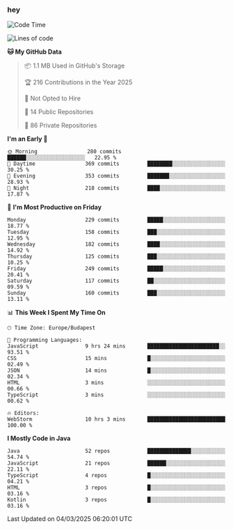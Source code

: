 ### hey

<!--START_SECTION:waka-->
![Code Time](http://img.shields.io/badge/Code%20Time-1%2C118%20hrs%2037%20mins-blue)

![Lines of code](https://img.shields.io/badge/From%20Hello%20World%20I%27ve%20Written-2.4%20million%20lines%20of%20code-blue)

**🐱 My GitHub Data** 

> 📦 1.1 MB Used in GitHub's Storage 
 > 
> 🏆 216 Contributions in the Year 2025
 > 
> 🚫 Not Opted to Hire
 > 
> 📜 14 Public Repositories 
 > 
> 🔑 86 Private Repositories 
 > 
**I'm an Early 🐤** 

```text
🌞 Morning                280 commits         ██████░░░░░░░░░░░░░░░░░░░   22.95 % 
🌆 Daytime                369 commits         ████████░░░░░░░░░░░░░░░░░   30.25 % 
🌃 Evening                353 commits         ███████░░░░░░░░░░░░░░░░░░   28.93 % 
🌙 Night                  218 commits         ████░░░░░░░░░░░░░░░░░░░░░   17.87 % 
```
📅 **I'm Most Productive on Friday** 

```text
Monday                   229 commits         █████░░░░░░░░░░░░░░░░░░░░   18.77 % 
Tuesday                  158 commits         ███░░░░░░░░░░░░░░░░░░░░░░   12.95 % 
Wednesday                182 commits         ████░░░░░░░░░░░░░░░░░░░░░   14.92 % 
Thursday                 125 commits         ███░░░░░░░░░░░░░░░░░░░░░░   10.25 % 
Friday                   249 commits         █████░░░░░░░░░░░░░░░░░░░░   20.41 % 
Saturday                 117 commits         ██░░░░░░░░░░░░░░░░░░░░░░░   09.59 % 
Sunday                   160 commits         ███░░░░░░░░░░░░░░░░░░░░░░   13.11 % 
```


📊 **This Week I Spent My Time On** 

```text
🕑︎ Time Zone: Europe/Budapest

💬 Programming Languages: 
JavaScript               9 hrs 24 mins       ███████████████████████░░   93.51 % 
CSS                      15 mins             █░░░░░░░░░░░░░░░░░░░░░░░░   02.49 % 
JSON                     14 mins             █░░░░░░░░░░░░░░░░░░░░░░░░   02.34 % 
HTML                     3 mins              ░░░░░░░░░░░░░░░░░░░░░░░░░   00.66 % 
TypeScript               3 mins              ░░░░░░░░░░░░░░░░░░░░░░░░░   00.62 % 

🔥 Editors: 
WebStorm                 10 hrs 3 mins       █████████████████████████   100.00 % 
```

**I Mostly Code in Java** 

```text
Java                     52 repos            ██████████████░░░░░░░░░░░   54.74 % 
JavaScript               21 repos            ██████░░░░░░░░░░░░░░░░░░░   22.11 % 
TypeScript               4 repos             █░░░░░░░░░░░░░░░░░░░░░░░░   04.21 % 
HTML                     3 repos             █░░░░░░░░░░░░░░░░░░░░░░░░   03.16 % 
Kotlin                   3 repos             █░░░░░░░░░░░░░░░░░░░░░░░░   03.16 % 
```




 Last Updated on 04/03/2025 06:20:01 UTC
<!--END_SECTION:waka-->
